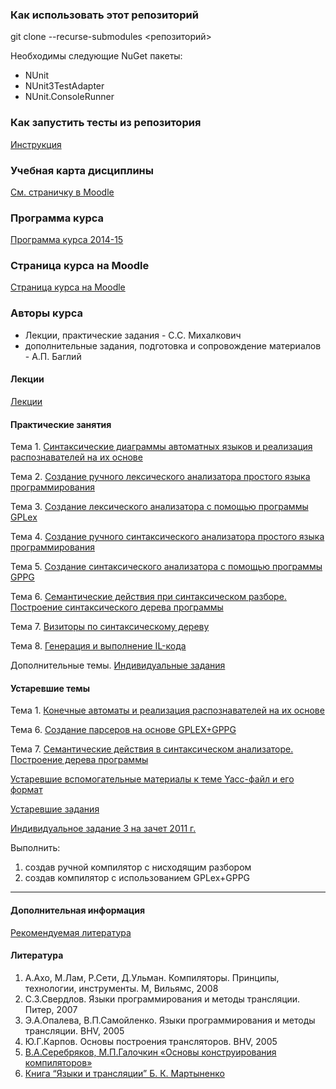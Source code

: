 ### Как использовать этот репозиторий

git clone --recurse-submodules <репозиторий> 

Необходимы следующие NuGet пакеты:

* NUnit
* NUnit3TestAdapter
* NUnit.ConsoleRunner

### Как запустить тесты из репозитория

[Инструкция](http://gitlab.mmcs.sfedu.ru/mmcs/Compilers/-/wikis/%D0%9A%D0%B0%D0%BA_%D0%B7%D0%B0%D0%BF%D1%83%D1%81%D1%82%D0%B8%D1%82%D1%8C_%D1%82%D0%B5%D1%81%D1%82%D1%8B_%D0%B8%D0%B7_%D1%80%D0%B5%D0%BF%D0%BE%D0%B7%D0%B8%D1%82%D0%BE%D1%80%D0%B8%D1%8F)

### Учебная карта дисциплины

[См. страничку в Moodle](http://edu.mmcs.sfedu.ru/course/view.php?id=194)

### Программа курса

[Программа курса 2014-15](http://it.mmcs.sfedu.ru/docs/Miks/MPC/ProgrMPC2014-15.pdf)

### Страница курса на Moodle

[Страница курса на Moodle](http://edu.mmcs.sfedu.ru/course/view.php?id=194)

### Авторы курса

* Лекции, практические задания - С.С. Михалкович
* дополнительные задания, подготовка и сопровождение материалов - А.П. Баглий

#### Лекции

[Лекции](https://drive.google.com/drive/folders/1GNQJ-3dKUgvm2moGDhBxUR06i_0gqkEm?usp=sharing)

#### Практические занятия

Тема 1. [Синтаксические диаграммы автоматных языков и реализация распознавателей на их основе](http://gitlab.mmcs.sfedu.ru/mmcs/Compilers/-/wikis/Синтаксические_диаграммы_автоматных_языков_и_реализация_распознавателей_на_их_основе)

Тема 2. [ Создание ручного лексического анализатора простого языка программирования](http://gitlab.mmcs.sfedu.ru/mmcs/Compilers/-/wikis/Создание_лексического_анализатора_простого_языка_программирования)

Тема 3. [Создание лексического анализатора с помощью программы GPLex](http://gitlab.mmcs.sfedu.ru/mmcs/Compilers/-/wikis/Создание_лексического_анализатора_с_помощью_программы_GPLex)

Тема 4. [ Создание ручного синтаксического анализатора простого языка программирования](http://gitlab.mmcs.sfedu.ru/mmcs/Compilers/-/wikis/Создание_синтаксического_анализатора_простого_языка_программирования)

Тема 5. [Создание синтаксического анализатора с помощью программы GPPG](http://gitlab.mmcs.sfedu.ru/mmcs/Compilers/-/wikis/Создание_синтаксического_анализатора_с_помощью_программы_GPPG)

Тема 6. [Семантические действия при синтаксическом разборе. Построение синтаксического дерева программы](http://gitlab.mmcs.sfedu.ru/mmcs/Compilers/-/wikis/Семантические_действия_при_синтаксическом_разборе._Построение_синтаксического_дерева_программы)

Тема 7. [Визиторы по синтаксическому дереву](http://gitlab.mmcs.sfedu.ru/mmcs/Compilers/-/wikis/Визиторы_по_синтаксическому_дереву)

Тема 8. [Генерация и выполнение IL-кода](http://gitlab.mmcs.sfedu.ru/mmcs/Compilers/-/wikis/Генерация_и_выполнение_IL-кода)

Дополнительные темы. [Индивидуальные задания](http://gitlab.mmcs.sfedu.ru/mmcs/Compilers/-/wikis/Индивидуальные_задания)

#### Устаревшие темы

Тема 1. [Конечные автоматы и реализация распознавателей на их основе](http://gitlab.mmcs.sfedu.ru/mmcs/Compilers/-/wikis/Конечные_автоматы_и_реализация_распознавателей_на_их_основе)

Тема 6. [Создание парсеров на основе GPLEX+GPPG](http://gitlab.mmcs.sfedu.ru/mmcs/Compilers/-/wikis/Создание_парсеров_на_основе_GPLEX+GPPG)

Тема 7. [Семантические действия в синтаксическом анализаторе. Построение дерева программы](http://gitlab.mmcs.sfedu.ru/mmcs/Compilers/-/wikis/Семантические_действия_в_синтаксическом_анализаторе._Построение_дерева_программы)

[Устаревшие вспомогательные материалы к теме Yacc-файл и его формат](http://gitlab.mmcs.sfedu.ru/mmcs/Compilers/-/wikis/Занятие_4_по_курсу_МПК)

[Устаревшие задания](http://pascalabc.net/wiki/index.php/GPLex_%2B_GPPG)

[ Индивидуальное задание 3 на зачет 2011 г.](http://gitlab.mmcs.sfedu.ru/mmcs/Compilers/-/wikis/Задания_на_зачет_2011)

Выполнить:

1.  создав ручной компилятор с нисходящим разбором
2.  создав компилятор с использованием GPLex+GPPG

------------------------------------------------------------------------

#### Дополнительная информация

[Рекомендуемая литература](http://it.mmcs.sfedu.ru/wiki/Рекомендуемая_литература#.D0.9C.D0.B5.D1.82.D0.BE.D0.B4.D1.8B_.D0.BF.D0.BE.D1.81.D1.82.D1.80.D0.BE.D0.B5.D0.BD.D0.B8.D1.8F_.D0.BA.D0.BE.D0.BC.D0.BF.D0.B8.D0.BB.D1.8F.D1.82.D0.BE.D1.80.D0.BE.D0.B2)

#### Литература

1.  А.Ахо, М.Лам, Р.Сети, Д.Ульман. Компиляторы. Принципы, технологии, инструменты. М, Вильямс, 2008
2.  С.З.Свердлов. Языки программирования и методы трансляции. Питер, 2007
3.  Э.А.Опалева, В.П.Самойленко. Языки программирования и методы трансляции. BHV, 2005
4.  Ю.Г.Карпов. Основы построения трансляторов. BHV, 2005
5.  [В.А.Серебряков, М.П.Галочкин «Основы конструирования компиляторов»](http://citforum.ru/programming/theory/serebryakov/)
6.  [Книга “Языки и трансляции” Б. К. Мартыненко](http://www.math.spbu.ru/user/mbk/ЯЗЫКИ_И_ТРАНСЛЯЦИИ(изд.2)/Reference.htm)

